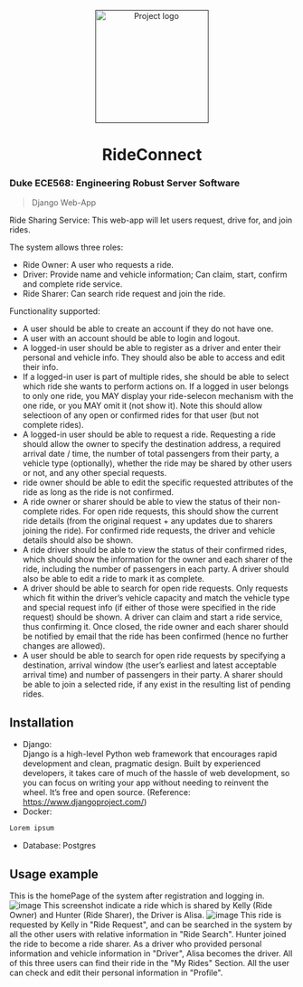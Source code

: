 <p align="center">
<a href="" rel="noopener">
    <img width=200px height=200px src="https://s2.loli.net/2023/01/28/PLAEebtz2dYcSfj.png" alt="Project logo">
</a>
</p>

<h1 align="center">
    RideConnect
</h1>

<h3>
    Duke ECE568: Engineering Robust Server Software
</h3>

> Django Web-App

Ride Sharing Service: This web-app will let users request, drive for, and join rides. 

The system allows three roles:  
- Ride Owner: A user who requests a ride.
- Driver: Provide name and vehicle information; Can claim, start, confirm and complete ride service.
- Ride Sharer: Can search ride request and join the ride.

Functionality supported: 

- A user should be able to create an account if they do not have one.  
- A user with an account should be able to login and logout.
- A logged-in user should be able to register as a driver and enter their personal and vehicle info. They should also be able to access and edit their info.
- If a logged-in user is part of multiple rides, she should be able to select which ride she wants to perform actions on. If a logged in user belongs to only one ride, you MAY display your ride-selecon mechanism with the one ride, or you MAY omit it (not show it). Note this should allow selectioon of any open or confirmed rides for that user (but not complete rides).
- A logged-in user should be able to request a ride. Requesting a ride should allow the owner to specify the destination address, a required arrival date / time, the number of total passengers from their party, a vehicle type (optionally), whether the ride may be shared by other users or not, and any other special requests.
- ride owner should be able to edit the specific requested attributes of the ride as long as the ride is not confirmed.
- A ride owner or sharer should be able to view the status of their non-complete rides. For open ride requests, this should show the current ride details (from the original request + any updates due to sharers joining the ride). For confirmed ride requests, the driver and vehicle details should also be shown.
- A ride driver should be able to view the status of their confirmed rides, which should show the information for the owner and each sharer of the ride, including the number of passengers in each party. A driver should also be able to edit a ride to mark it as complete.
- A driver should be able to search for open ride requests. Only requests which fit within the driver’s vehicle capacity and match the vehicle type and special request info (if either of those were specified in the ride request) should be shown. A driver can claim and start a ride service, thus confirming it. Once closed, the ride owner and each sharer should be notified by email that the ride has been confirmed (hence no further changes are allowed).
- A user should be able to search for open ride requests by specifying a destination, arrival window (the user’s earliest and latest acceptable arrival time) and number of passengers in their party. A sharer should be able to join a selected ride, if any exist in the resulting list of pending rides.
## Installation
- Django:  
Django is a high-level Python web framework that encourages rapid development and clean, pragmatic design. Built by experienced developers, it takes care of much of the hassle of web development, so you can focus on writing your app without needing to reinvent the wheel. It’s free and open source. (Reference: https://www.djangoproject.com/)
- Docker:

```dockerfile
Lorem ipsum  
```
- Database: Postgres


## Usage example
This is the homePage of the system after registration and logging in.
![image](https://gitlab.oit.duke.edu/rs590/erss-hwk1-xl404-rs590/-/raw/master/homePage.png?inline=false)
This screenshot indicate a ride which is shared by Kelly (Ride Owner) and Hunter (Ride Sharer), the Driver is Alisa. 
![image](https://gitlab.oit.duke.edu/rs590/erss-hwk1-xl404-rs590/-/raw/master/rideDetails.png?inline=false)
This ride is requested by Kelly in "Ride Request", and can be searched in the system by all the other users with relative information in "Ride Search". Hunter joined the ride to become a ride sharer. As a driver who provided personal information and vehicle information in "Driver", Alisa becomes the driver. All of this three users can find their ride in the "My Rides" Section. All the user can check and edit their personal information in "Profile".




